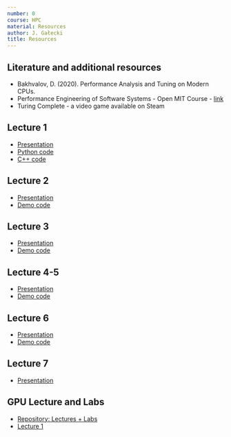 ```yaml
---
number: 0
course: HPC
material: Resources
author: J. Gałecki
title: Resources
---
```



## Literature and additional resources

- Bakhvalov, D. (2020). Performance Analysis and Tuning on Modern CPUs.
- Performance Engineering of Software Systems - Open MIT Course - [link](https://youtube.com/playlist?list=PLUl4u3cNGP63VIBQVWguXxZZi0566y7Wf)
- Turing Complete - a video game available on Steam

## Lecture 1

- [Presentation](http://ccfd.github.io/courses/data/hpc/lecture1.pdf)
- [Python code](http://ccfd.github.io/courses/code/hpc/lecture1/dgemm.py)
- [C++ code](http://ccfd.github.io/courses/code/hpc/lecture1/cpp.zip)

## Lecture 2

- [Presentation](http://ccfd.github.io/courses/data/hpc/lecture2.pdf)
- [Demo code](http://ccfd.github.io/courses/code/hpc/lecture2_code.zip)

## Lecture 3

- [Presentation](http://ccfd.github.io/courses/data/hpc/lecture3.pdf)
- [Demo code](http://ccfd.github.io/courses/code/hpc/lecture3_code.zip)

## Lecture 4-5

- [Presentation](http://ccfd.github.io/courses/data/hpc/lecture4-5.pdf)
- [Demo code](http://ccfd.github.io/courses/code/hpc/lecture4-5_code.zip)

## Lecture 6

- [Presentation](http://ccfd.github.io/courses/data/hpc/lecture6.pdf)
- [Demo code](http://ccfd.github.io/courses/code/hpc/lecture6_code.zip)

## Lecture 7

- [Presentation](http://ccfd.github.io/courses/data/hpc/lecture7.pdf)

## GPU Lecture and Labs

- [Repository: Lectures + Labs](https://github.com/ggruszczynski/gpu_colab)
- [Lecture 1](https://raw.githack.com/ggruszczynski/gpu_colab/main/lectures/gpu_lecture1.html)
